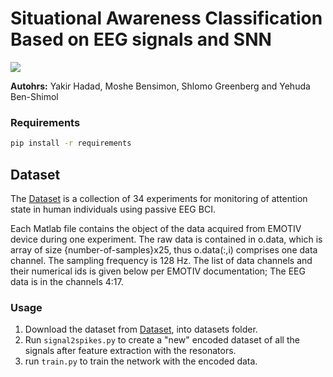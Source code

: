 # Situational Awareness Classification Based on EEG signals and SNN

![](./res/net_arch.png)

**Autohrs:** Yakir Hadad, Moshe Bensimon, Shlomo Greenberg and Yehuda Ben-Shimol 

### Requirements
```bash
pip install -r requirements
```

## Dataset
The [Dataset](https://www.kaggle.com/datasets/inancigdem/eeg-data-for-mental-attention-state-detection) is a collection of 34 experiments for monitoring of attention state in human individuals using passive EEG BCI.

Each Matlab file contains the object of the data acquired from EMOTIV device during one experiment. The raw data is contained in o.data, which is array of size {number-of-samples}x25, thus o.data(:,i) comprises one data channel. The sampling frequency is 128 Hz. The list of data channels and their numerical ids is given below per EMOTIV documentation;
The EEG data is in the channels 4:17.



### Usage
1. Download the dataset from [Dataset](https://www.kaggle.com/datasets/inancigdem/eeg-data-for-mental-attention-state-detection), into datasets folder.
2. Run `signal2spikes.py` to create a "new" encoded dataset of all the signals after feature extraction with the resonators.
3. run `train.py` to train the network with the encoded data.
